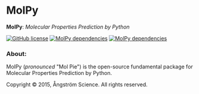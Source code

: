 # MolPy
**MolPy**: *Molecular Properties Prediction by Python*

[![GitHub license](https://img.shields.io/badge/License-Apache-orange.svg)](https://github.com/angstrom-science/MolPy/blob/master/LICENSE)
[![MolPy dependencies](https://img.shields.io/badge/dependencies-Python-blue.svg)](https://www.python.org/)
[![MolPy dependencies](https://img.shields.io/badge/NumPy-1.9.2-brightgreen.svg)](http://www.numpy.org/)

### About:
MolPy (*pronounced* "Mol Pie") is the open-source fundamental package for Molecular Properties Prediction by Python.

Copyright © 2015, Ångström Science. All rights reserved.
